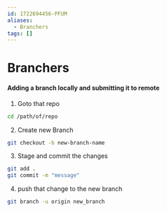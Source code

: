 ```yaml
---
id: 1722694456-PFUM
aliases:
  - Branchers
tags: []
---
```


# Branchers

#### Adding a branch locally and submitting it to remote

1. Goto that repo

```bash
cd /path/of/repo
```

2. Create new Branch

```bash
git checkout -b new-branch-name
```

3. Stage and commit the changes

```bash
git add .
git commit -m "message"
```

4. push that change to the new branch

```bash
git branch -u origin new_branch
```
